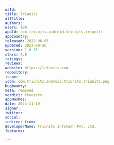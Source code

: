 ```yaml
---
wsId: 
title: Triunits
altTitle: 
authors: 
users: 100
appId: com.triunits.android.triunits.triunits
appCountry: 
released: 2022-06-05
updated: 2023-09-26
version: 1.0.15
stars: 4.8
ratings: 
reviews: 
website: https://triunits.com
repository: 
issue: 
icon: com.triunits.android.triunits.triunits.png
bugbounty: 
meta: removed
verdict: fewusers
appHashes: 
date: 2024-11-19
signer: 
twitter: 
social: 
redirect_from: 
developerName: Triunits Infotech Pvt. Ltd.
features: 

---
```


